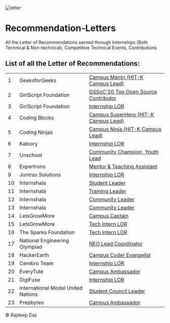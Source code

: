 ![letter](https://user-images.githubusercontent.com/44817007/147838640-297ccbb7-c0d3-4ed7-b33b-f8acf21368bb.jpg)


# Recommendation-Letters
All the Letter of Recommendations earned through Internships (Both Technical &amp; Non-technical), Competitive Technical Events, Contributions

## List of all the Letter of Recommendations:

<table>
 
<tr>
<td> 1 </td>
<td>
GeeksforGeeks
</td>
<td>
<a href="https://github.com/Rajspeaks/Recommendation-Letters/blob/main/GeeksforGeeks/Rajdeep%20Das-Letter%20of%20Recommendation.pdf"> Campus Mantri (HIT-K Campus Lead) </a>
</td>
</tr>

<tr>
 <td> 2 </td>
<td>
GirlScript Foundation
</td>
<td>
<a href="https://github.com/Rajspeaks/Recommendation-Letters/blob/main/GirlScript%20Foundation/Rajdeep%20Das%20GSSOC'20%20LOR.pdf"> GSSoC'20 Top Open Source Contributor </a>
</td>
</tr>

<tr>
 <td> 3 </td>
<td>
GirlScript Foundation
</td>
<td>
<a href="https://github.com/Rajspeaks/Recommendation-Letters/blob/main/GirlScript%20Foundation/Graphics%20Intern%20LOR.pdf"> Internship LOR </a>
</td>
</tr>
 
<tr>
 <td> 4 </td>
<td>
Coding Blocks
</td>
<td>
<a href="https://github.com/Rajspeaks/Recommendation-Letters/blob/main/Coding%20Blocks/Rajdeep%20Das%20Coding%20Blocks-LOR.pdf"> Campus SuperHero (HIT-K Campus Lead) </a></td>
</tr>

<tr>
 <td> 5 </td>
<td>
Coding Ninjas
</td>
<td>
<a href="https://github.com/Rajspeaks/Recommendation-Letters/blob/main/Coding%20Ninjas/Coding%20Ninja%20Letter%20of%20Recommendation.pdf"> Campus Ninja (HIT-K Campus Lead) </a></td>
</tr>

<tr>
 <td> 6 </td>
<td>
Kaloory
</td>
<td>
<a href="https://github.com/Rajspeaks/Recommendation-Letters/blob/main/Kaloory/Rajdeep%20Das%20Kaloory%20Internship%20Certificate.pdf"> Internship LOR </a>
</td>
</tr>

<tr>
 <td> 7 </td>
<td>
Unschool
</td>
<td>
<a href="https://github.com/Rajspeaks/Recommendation-Letters/blob/main/Unschool/LOR%20Community%20Champion.pdf"> Community Champion, Youth Lead </a>
</td>
</tr>
  
<tr>
 <td> 8 </td>
<td>
Expertrons
</td>
<td>
<a href="https://github.com/Rajspeaks/Recommendation-Letters/blob/main/Expertrons/LOR%20Rajdeep%20Das.pdf"> Mentor & Teaching Assistant </a>
</td>
</tr>


<tr>
 <td> 9 </td>
<td>
Juntrax Solutions
</td>
<td>
<a href="https://github.com/Rajspeaks/Recommendation-Letters/blob/main/Juntrax%20Solutions/Juntrax%20Internship%20LOR%20.pdf"> Internship LOR </a>
</td>
</tr>

<tr>
 <td> 10 </td>
<td>
Internshala
</td>
<td>
<a href="https://github.com/Rajspeaks/Recommendation-Letters/blob/main/Internshala/ISP%2018%20Leaders%20LOR.pdf"> Student Leader </a></td>
</tr>

 <tr>
 <td> 11 </td>
<td>
Internshala
</td>
<td>
<a href="https://github.com/Rajspeaks/Recommendation-Letters/blob/main/Internshala/ISP%2018%20Training%20Leaders%20Certificate%20.pdf"> Training Leader </a></td>
</tr>
 
  <tr>
 <td> 12 </td>
<td>
Internshala
</td>
<td>
<a href="https://github.com/Rajspeaks/Recommendation-Letters/blob/main/Internshala/ISP%2019%20Community%20Management%20Internship%20Completion%20Letter.pdf"> Community Leader </a></td>
</tr>
 
  <tr>
 <td> 13 </td>
<td>
Internshala
</td>
<td>
<a href="https://github.com/Rajspeaks/Recommendation-Letters/blob/main/Internshala/ISP%2019%20Community%20Marketing%20Lead%20Internship%20Completion%20Letter.pdf"> Community Leader </a></td>
</tr>
 
<tr>
 <td> 14 </td>
<td>
LetsGrowMore
</td>
<td>
<a href="https://github.com/Rajspeaks/Recommendation-Letters/blob/main/LetsGrowMore/CA%20LOR.pdf"> Campus Captain </a>
</td>
</tr>
 
<tr>
 <td> 15 </td>
<td>
LetsGrowMore
</td>
<td>
<a href="https://github.com/Rajspeaks/Recommendation-Letters/blob/main/LetsGrowMore/Rajdeep%20Das%20LOR%20Tech%20Intern.pdf"> Tech Intern LOR </a>
</td>
</tr>
  
<tr>
 <td> 16 </td>
<td>
The Sparks Foundation
</td>
<td>
<a href="https://github.com/Rajspeaks/Recommendation-Letters/blob/main/The%20Sparks%20Foundation/Rajdeep%20Das%20Letter%20of%20Recommendation.pdf"> Tech Intern LOR </a>
</td>
</tr>

<tr>
 <td> 17 </td>
<td>
National Engineering Olympiad
</td>
<td>
<a href="https://github.com/Rajspeaks/Recommendation-Letters/blob/main/National%20Engineering%20Olympiad/NEO%20LOR%20Rajdeep%20Das.pdf"> NEO Lead Coordinator </a>
</td>
</tr>
  
<tr>
 <td> 18 </td>
<td>
HackerEarth
</td>
<td>
<a href="https://github.com/Rajspeaks/Recommendation-Letters/blob/main/HackerEarth/Hackerearh%20Letter%20of%20Recommendation-%20Rajdeep%20Das.pdf"> Campus Coder Evangelist </a>
</td>
</tr>

<tr>
 <td> 19 </td>
<td>
Cerebro Team
</td>
<td>
<a href="https://github.com/Rajspeaks/Recommendation-Letters/blob/main/Cerebro%20Team/Rajdeep%20Das-Cerebro%20Team%20LOR.pdf"> Internship LOR </a>
</td>
</tr>

<tr>
 <td> 20 </td>
<td>
EveryTute
</td>
<td>
<a href="https://github.com/Rajspeaks/Recommendation-Letters/blob/main/EveryTute/LOR.pdf"> Campus Ambassador </a>
</td>
</tr>
   
<tr>
 <td> 21 </td>
<td>
DigiFuse
</td>
<td>
<a href="https://github.com/Rajspeaks/Recommendation-Letters/blob/main/Digifuse/DigiFuse%20LOR.pdf"> Internship LOR </a>
</td>
</tr>

<tr>
 <td> 22 </td>
<td>
International Model United Nations
</td>
<td>
<a href="https://github.com/Rajspeaks/Recommendation-Letters/blob/main/International%20Model%20United%20Nations/Letter%20of%20Recommendation.pdf"> Student Council Leader </a>
</td>
</tr>
  
<tr>
 <td> 23 </td>
<td>
Prepbytes
</td>
<td>
<a href="https://github.com/Rajspeaks/Recommendation-Letters/blob/main/Prepbytes/Prepbytes%20LOR.pdf"> Campus Ambassador </a>
</td>
</tr>

 </table>
 
&copy; Rajdeep Das
